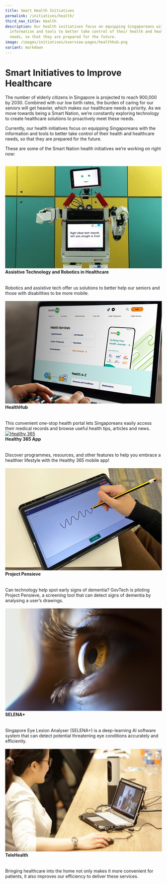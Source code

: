 ```yaml
---
title: Smart Health Initiatives
permalink: /initiatives/health/
third_nav_title: Health
description: Our health initiatives focus on equipping Singaporeans with the
  information and tools to better take control of their health and healthcare
  needs, so that they are prepared for the future.
image: /images/initiatives/overview-pages/healthhub.png
variant: markdown
---
```

# Smart Initiatives to Improve Healthcare

The number of elderly citizens in Singapore is projected to reach 900,000 by 2030. Combined with our low birth rates, the burden of caring for our seniors will get heavier, which makes our healthcare needs a priority. As we move towards being a Smart Nation, we’re constantly exploring technology to create healthcare solutions to proactively meet these needs. 

Currently, our health initiatives focus on equipping Singaporeans with the information and tools to better take control of their health and healthcare needs, so that they are prepared for the future. 

These are some of the Smart Nation health initiatives we’re working on right now:

<br>
<div class="row">
<div class="col"> 
<a href="/initiatives/assistive-techonology-robotics"><img src="/images/initiatives/overview-pages/assistive-tech.png" alt="Assistive Technology adn Robotics in HealthCare"></a><br>
    <div class="header"><b>Assistive Technology and Robotics in Healthcare</b></div><br>
    <div class="para"><br>Robotics and assistive tech offer us solutions to better help our seniors and those with disabilities to be more mobile.
</div>
<br>

</div>
	<div class="col"> 
<a href="/initiatives/healthhub"><img src="/images/initiatives/overview-pages/healthhubweb.png" alt="HealthHub"></a><br>
     <div class="header"><b>HealthHub</b></div><br>
    <div class="para"><br>This convenient one-stop health portal lets Singaporeans easily access their medical records and browse useful health tips, articles and news.
</div>

</div>
	<div class="col"> 
<a href="/initiatives/healthy-365-app"><img src="/images/initiatives/overview-pages/![](/images/Healthy_365.png)Healthy_365.png)" alt="Healthy 365"></a><br>
    <div class="header"><b>Healthy 365 App</b></div><br>
    <div class="para"><br>Discover programmes, resources, and other features to help you embrace a healthier lifestyle with the Healthy 365 mobile app!
</div>
<br></div></div>


<div class="row">
<div class="col"> 
<a href="/initiatives/project-pensieve/"><img src="/images/initiatives/project-pensieve.jpg" alt="Project Pensieve"></a><br>
	<div class="header"><b>Project Pensieve</b></div><br>
	<div class="para"><br>Can technology help spot early signs of dementia? GovTech is piloting Project Pensieve, a screening tool that can detect signs of dementia by analysing a user’s drawings.
</div>
<br>

</div>
	<div class="col"> 
<a href="/initiatives/selena-plus/"><img src="/images/initiatives/selena.jpeg" alt="SELENA+"></a><br>
		<div class="header"><b>SELENA+</b></div><br>
		<div class="para"><br>Singapore Eye Lesion Analyser (SELENA+) is a deep-learning AI software system that can detect potential threatening eye conditions accurately and efficiently.
</div>
<br>

</div>
	<div class="col"> 
<a href="/initiatives/telehealth"><img src="/images/initiatives/overview-pages/telehealth.png" alt="TeleHealth"></a><br>
		<div class="header"><b>TeleHealth</b></div><br>
		<div class="para"><br>Bringing healthcare into the home not only makes it more convenient for patients, it also improves our efficiency to deliver these services.
</div>
<br></div></div>